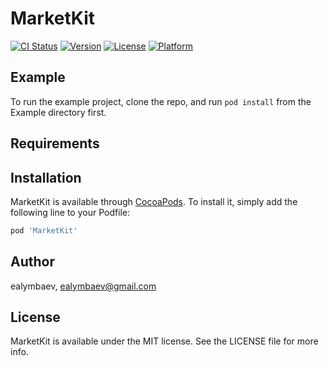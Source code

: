 # MarketKit

[![CI Status](https://img.shields.io/travis/ealymbaev/MarketKit.svg?style=flat)](https://travis-ci.org/ealymbaev/MarketKit)
[![Version](https://img.shields.io/cocoapods/v/MarketKit.svg?style=flat)](https://cocoapods.org/pods/MarketKit)
[![License](https://img.shields.io/cocoapods/l/MarketKit.svg?style=flat)](https://cocoapods.org/pods/MarketKit)
[![Platform](https://img.shields.io/cocoapods/p/MarketKit.svg?style=flat)](https://cocoapods.org/pods/MarketKit)

## Example

To run the example project, clone the repo, and run `pod install` from the Example directory first.

## Requirements

## Installation

MarketKit is available through [CocoaPods](https://cocoapods.org). To install
it, simply add the following line to your Podfile:

```ruby
pod 'MarketKit'
```

## Author

ealymbaev, ealymbaev@gmail.com

## License

MarketKit is available under the MIT license. See the LICENSE file for more info.
